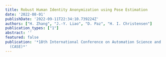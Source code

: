 ```yaml
---
title: Robust Human Identity Anonymization using Pose Estimation
date: '2022-08-01'
publishDate: '2022-09-11T22:34:10.739224Z'
authors: ["H. Zhang", "J.-Y. Liao", "D. Paz", "H. I. Christensen"]
publication_types: ["1"]
abstract: ''
featured: false
publication: '*18th International Conference on Automation Science and Engineering
  (CASE)*'
---
```


